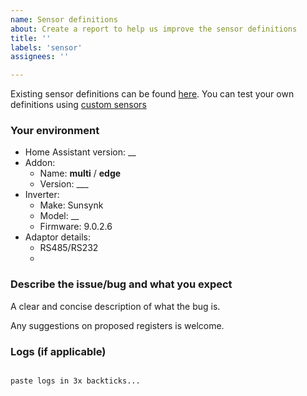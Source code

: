 ```yaml
---
name: Sensor definitions
about: Create a report to help us improve the sensor definitions
title: ''
labels: 'sensor'
assignees: ''

---
```


Existing sensor definitions can be found [here](https://github.com/maslyankov/sunsynk/blob/main/src/sunsynk/definitions/). You can test your own definitions using [custom sensors](https://sunsynk.wectrl.net/reference/mysensors)

### Your environment
- Home Assistant version: __
- Addon:
  - Name: **multi** / **edge**
  - Version: ___
- Inverter:
  - Make: Sunsynk
  - Model: __
  - Firmware: 9.0.2.6
- Adaptor details:
  - RS485/RS232
  - 
### Describe the issue/bug and what you expect

A clear and concise description of what the bug is.

Any suggestions on proposed registers is welcome.

### Logs (if applicable)

```logs

paste logs in 3x backticks...

```
